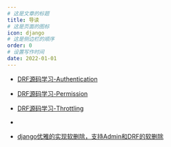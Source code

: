 ```yaml
---
# 这是文章的标题
title: 导读
# 这是页面的图标
icon: django
# 这是侧边栏的顺序
order: 0
# 设置写作时间
date: 2022-01-01
---
```


- [DRF源码学习-Authentication](drf-authentication.md)

- [DRF源码学习-Permission](drf-permission.md)

- [DRF源码学习-Throttling](drf-throttling.md)
- 
- [django优雅的实现软删除，支持Admin和DRF的软删除](django-soft-delete.md)
